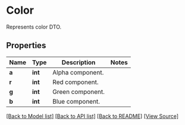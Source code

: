 ﻿# Color
Represents color DTO.

## Properties
Name | Type | Description | Notes
------------ | ------------- | ------------- | -------------
**a** | **int** | Alpha component. | 
**r** | **int** | Red component. | 
**g** | **int** | Green component. | 
**b** | **int** | Blue component. | 

[[Back to Model list]](../README.md#documentation-for-models) [[Back to API list]](../README.md#documentation-for-api-endpoints) [[Back to README]](../README.md) [[View Source]](../src/Aspose/PDF/Model/Color.php)

